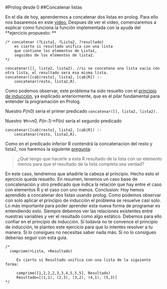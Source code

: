 #Prolog desde 0
##Concatenar listas

En el día de hoy, aprendermos a concatenar dos listas en prolog. Para ello nos basaremos en este [video.]( https://www.youtube.com/watch?v=JqQNd6uFuLs)
Despues de ver el video, comenzaremos a explicar como funciona la función implementada con la ayuda del **ejercicio propuesto: **

```
/* concatenar (?Lista1, ?Lista2, ?resultado)
	es cierto si resultado unifica con una lista
	que contiene los elementos de Lista1,
	seguidos de los elementos de lista2.
*/

concatenar([], lista2, lista2). //si se concatena una lista vacia con otra lista, el resultado sera esa misma lista.
concatenar([cab|resto], lista2, [cab|R]) :- 
	concatenar(resto, lista2,R).
```

Como podemos observar, este problema ha sido resuelto con el [principio de inducción](https://github.com/Jose-JGC/rc1920-1/blob/master/PrologDesde0.md), ya explicado anteriormente, que es el pilar fundamental
para entender la programación en Prolog.

Nuestro *P(n0)* seria el primer predicado ```concatenar([], lista2, lista2). ```

Nuestro *∀n>n0, P(n-1)->P(n)* sería el segundo predicado 
```
concatenar([cab|resto], lista2, [cab|R]) :- 
	concatenar(resto, lista2,R).	
```

Como en el predicado inferior R contendrá la concatenacion del resto y lista2, nos haremos la siguiente [pregunta](https://youtu.be/JqQNd6uFuLs?t=286):
>¿Qué tengo que hacerle a esta R resultado de la lista con un elemento menos para que el resultado de la lista completa sea verdad?

En este caso, tendremos que añadirle la cabeza al principio.
Hecho esto el ejercicio queda resuelto. En resumen, tenemos un caso base de concatenación y otro predicado que indica la relación que hay entre el caso con elementos R y el caso con uno menos.
Conclusion: Hoy hemos aprendido a concatenar dos listas usando prolog. Como podemos observar con solo aplicar el principio de inducción el problema se resuelve casi solo.
Lo más importante para poder aprender esta nueva forma de programar es entendiendo esto. Siempre debemos ver las relaciones existentes entre nuestras variables y ver el resultado
como algo estático. Debemos para ello confiar en el principio de inducción. Si todavía no te convence el principio de inducción, te planteo este ejercicio para que lo intentes resolver a tu manera.
Si lo consigues no necesitas saber nada más. Si no lo consigues deberias seguir con esta guia.

```
/*
  comprime(+Lista, +Resultado)
    
	 Es cierto si Resultado unifica con una lista de la siguiente forma:
     
     comprime([1,2,2,2,3,3,4,5,5,5], Resultado)
     Resultado=[(1,1), (2,3), (3,2), (4,1), (5,3)]
*/
```

